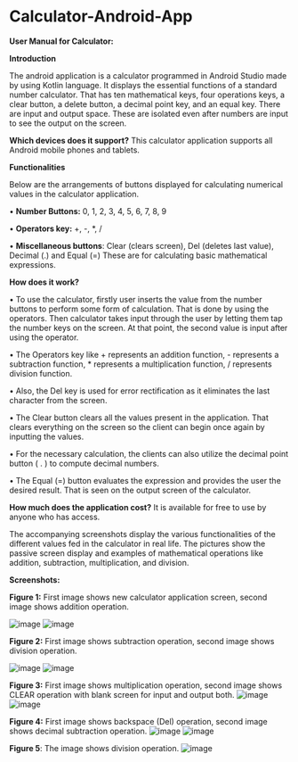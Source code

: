 # Calculator-Android-App
**User Manual for Calculator:**

**Introduction**

The android application is a calculator programmed in Android Studio made by using Kotlin language. It displays the essential functions of a standard number calculator. That has ten mathematical keys, four operations keys, a clear button, a delete button, a decimal point key, and an equal key. There are input and output space. These are isolated even after numbers are input to see the output on the screen.

**Which devices does it support?**
This calculator application supports all Android mobile phones and tablets.


**Functionalities**

Below are the arrangements of buttons displayed for calculating numerical values in the calculator application. 

•	**Number Buttons:** 0, 1, 2, 3, 4, 5, 6, 7, 8, 9 

•	**Operators key:** +, -, *, / 

•	**Miscellaneous buttons**: Clear (clears screen), Del (deletes last value), Decimal (.) and Equal (=) 
These are for calculating basic mathematical expressions.


**How does it work?**

•	To use the calculator, firstly user inserts the value from the number buttons to perform some form of calculation. That is done by using the operators. Then calculator takes input through the user by letting them tap the number keys on the screen. At that point, the second value is input after using the operator. 

•	The Operators key like + represents an addition function, - represents a subtraction function, * represents a multiplication function, / represents division function.

•	Also, the Del key is used for error rectification as it eliminates the last character from the screen.

•	The Clear button clears all the values present in the application. That clears everything on the screen so the client can begin once again by inputting the values.

•	For the necessary calculation, the clients can also utilize the decimal point button ( . ) to compute decimal numbers. 

•	The Equal (=) button evaluates the expression and provides the user the desired result. That is seen on the output screen of the calculator. 


**How much does the application cost?**
It is available for free to use by anyone who has access.


The accompanying screenshots display the various functionalities of the different values fed in the calculator in real life. 
The pictures show the passive screen display and examples of mathematical operations like addition, subtraction, multiplication, and division.


**Screenshots:**



 

**Figure 1:** First image shows new calculator application screen, second image shows addition operation.



![image](https://user-images.githubusercontent.com/14866700/112258739-9c14f180-8c2c-11eb-93db-39cccb0a379d.png)
![image](https://user-images.githubusercontent.com/14866700/112258754-a1723c00-8c2c-11eb-8c1e-9f4752cdfec8.png)



**Figure 2:** First image shows subtraction operation, second image shows division operation.

![image](https://user-images.githubusercontent.com/14866700/112258771-aafba400-8c2c-11eb-9253-edbe83701cd3.png)
![image](https://user-images.githubusercontent.com/14866700/112258778-afc05800-8c2c-11eb-960c-dc8dc8cd4e01.png)

 

**Figure 3:** First image shows multiplication operation, second image shows CLEAR operation with blank screen for input and output both.
![image](https://user-images.githubusercontent.com/14866700/112258791-b77ffc80-8c2c-11eb-9a93-a87c4d15049c.png)
![image](https://user-images.githubusercontent.com/14866700/112258803-bc44b080-8c2c-11eb-9ead-eb4c6a50a11a.png)


  
**Figure 4:** First image shows backspace (Del) operation, second image shows decimal subtraction operation.
![image](https://user-images.githubusercontent.com/14866700/112258816-c4045500-8c2c-11eb-8305-58b9b43babaf.png)
![image](https://user-images.githubusercontent.com/14866700/112258820-c8307280-8c2c-11eb-92bc-68f9065acdf4.png)




**Figure 5**: The image shows division operation.
![image](https://user-images.githubusercontent.com/14866700/112258838-cebeea00-8c2c-11eb-9e29-4229f27e1cc8.png)
